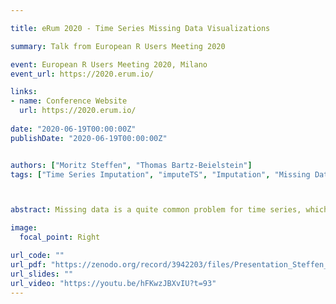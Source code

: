 ```yaml
---

title: eRum 2020 - Time Series Missing Data Visualizations

summary: Talk from European R Users Meeting 2020

event: European R Users Meeting 2020, Milano
event_url: https://2020.erum.io/

links:
- name: Conference Website
  url: https://2020.erum.io/
  
date: "2020-06-19T00:00:00Z"
publishDate: "2020-06-19T00:00:00Z"


authors: ["Moritz Steffen", "Thomas Bartz-Beielstein"]
tags: ["Time Series Imputation", "imputeTS", "Imputation", "Missing Data", "Visualization"]



abstract: Missing data is a quite common problem for time series, which usually also complicates later analysis steps. In order to deal with this problem, visualizing the missing data is a very good start. Visualizing the patterns in the missing data can provide more information about the reasons for the missing data and give hints on how to best proceed with the analysis. This talk gives a short intro into the new plotting functions being introduced with the 3.1 version of the imputeTS CRAN package.

image:
  focal_point: Right

url_code: ""
url_pdf: "https://zenodo.org/record/3942203/files/Presentation_Steffen_Moritz_eRum_Milano_19_06_2020.pdf?download=1"
url_slides: ""
url_video: "https://youtu.be/hFKwzJBXvIU?t=93"
---
```


